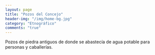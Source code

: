 ```yaml
---
layout: page
title: "Pozos del Concejo"
header-img: "/img/home-bg.jpg"
category: "Etnográfico"
comments: "true"
---
```



Pozos de piedra antiguos de donde se abastecía de agua potable para personas y caballerías.





